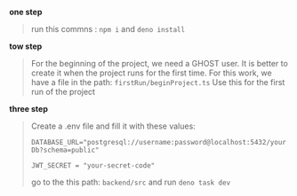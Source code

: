 **one step**
>run this commns : `npm i` and `deno install`



**tow step**
>For the beginning of the project, we need a GHOST user. It is better to create it when the project runs for the first time. For this work, we have a file in the path: `firstRun/beginProject.ts` Use this for the first run of the project



**three step**
>Create a .env file and fill it with these values:
>
>`DATABASE_URL="postgresql://username:password@localhost:5432/yourDb?schema=public"`
>
>`JWT_SECRET = "your-secret-code"`
>
>go to the this path: `backend/src` and run `deno task dev`



